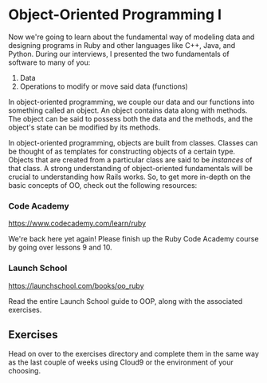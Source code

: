 # Object-Oriented Programming I

Now we're going to learn about the fundamental way of modeling data and designing programs in Ruby and other languages like C++, Java, and Python. During our interviews, I presented the two fundamentals of software to many of you:

1. Data
2. Operations to modify or move said data (functions)

In object-oriented programming, we couple our data and our functions into something called an object. An object contains data along with methods. The object can be said to possess both the data and the methods, and the object's state can be modified by its methods.

In object-oriented programming, objects are built from classes. Classes can be thought of as templates for constructing objects of a certain type. Objects that are created from a particular class are said to be *instances* of that class. A strong understanding of object-oriented fundamentals will be crucial to understanding how Rails works. So, to get more in-depth on the basic concepts of OO, check out the following resources:

### Code Academy

<https://www.codecademy.com/learn/ruby>

We're back here yet again! Please finish up the Ruby Code Academy course by going over lessons 9 and 10.

### Launch School

<https://launchschool.com/books/oo_ruby>

Read the entire Launch School guide to OOP, along with the associated exercises.

## Exercises

Head on over to the exercises directory and complete them in the same way as the last couple of weeks using Cloud9 or the environment of your choosing.
